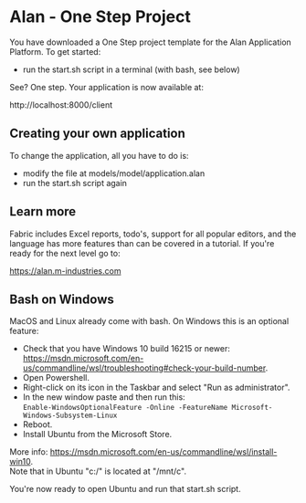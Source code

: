# Alan - One Step Project

You have downloaded a One Step project template for the Alan Application Platform. To get started:

- run the start.sh script in a terminal (with bash, see below) 

See? One step. Your application is now available at:

http://localhost:8000/client 


## Creating your own application

To change the application, all you have to do is:

- modify the file at models/model/application.alan
- run the start.sh script again


## Learn more

Fabric includes Excel reports, todo's, support for all popular editors, and the language has more features than can be covered in a tutorial. If you're ready for the next level go to:

https://alan.m-industries.com


## Bash on Windows

MacOS and Linux already come with bash. On Windows this is an optional feature:

- Check that you have Windows 10 build 16215 or newer: 
  https://msdn.microsoft.com/en-us/commandline/wsl/troubleshooting#check-your-build-number.
- Open Powershell.
- Right-click on its icon in the Taskbar and select "Run as administrator".
- In the new window paste and then run this:  
  `Enable-WindowsOptionalFeature -Online -FeatureName Microsoft-Windows-Subsystem-Linux`
- Reboot.
- Install Ubuntu from the Microsoft Store.

More info: https://msdn.microsoft.com/en-us/commandline/wsl/install-win10.  
Note that in Ubuntu "c:/" is located at "/mnt/c".

You're now ready to open Ubuntu and run that start.sh script. 
